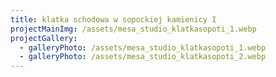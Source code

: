 ```yaml
---
title: klatka schodowa w sopockiej kamienicy I
projectMainImg: /assets/mesa_studio_klatkasopoti_1.webp
projectGallery:
  - galleryPhoto: /assets/mesa_studio_klatkasopoti_1.webp
  - galleryPhoto: /assets/mesa_studio_klatkasopoti_2.webp
---
```

